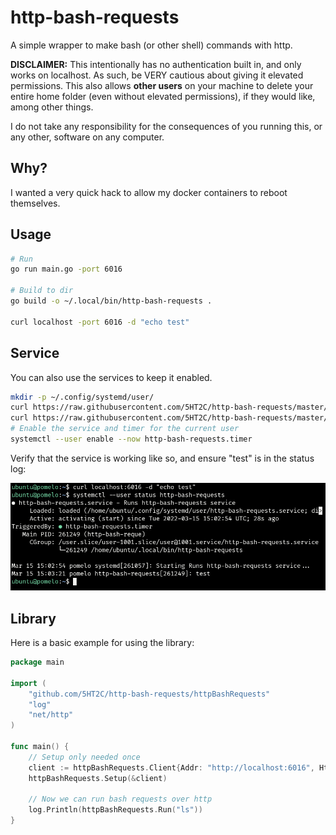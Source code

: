 # http-bash-requests

A simple wrapper to make bash (or other shell) commands with http.

**DISCLAIMER:**
This intentionally has no authentication built in, and only works on localhost. As such, be VERY cautious about giving it elevated permissions.
This also allows **other users** on your machine to delete your entire home folder (even without elevated permissions), if they would like, among other things.

I do not take any responsibility for the consequences of you running this, or any other, software on any computer.

## Why?

I wanted a very quick hack to allow my docker containers to reboot themselves.

## Usage

```bash
# Run
go run main.go -port 6016

# Build to dir
go build -o ~/.local/bin/http-bash-requests .

curl localhost -port 6016 -d "echo test"
```

## Service

You can also use the services to keep it enabled.

```bash
mkdir -p ~/.config/systemd/user/
curl https://raw.githubusercontent.com/5HT2C/http-bash-requests/master/http-bash-requests.service -o ~/.config/systemd/user/http-bash-requests.service
curl https://raw.githubusercontent.com/5HT2C/http-bash-requests/master/http-bash-requests.timer -o ~/.config/systemd/user/http-bash-requests.timer
# Enable the service and timer for the current user
systemctl --user enable --now http-bash-requests.timer
```

Verify that the service is working like so, and ensure "test" is in the status log:

![](https://raw.githubusercontent.com/5HT2C/http-bash-requests/master/img.png)

## Library

Here is a basic example for using the library:

```go
package main

import (
	"github.com/5HT2C/http-bash-requests/httpBashRequests"
	"log"
	"net/http"
)

func main() {
	// Setup only needed once
	client := httpBashRequests.Client{Addr: "http://localhost:6016", HttpClient: &http.Client{Timeout: 5 * time.Minute}}
	httpBashRequests.Setup(&client)

	// Now we can run bash requests over http
	log.Println(httpBashRequests.Run("ls"))
}
```
